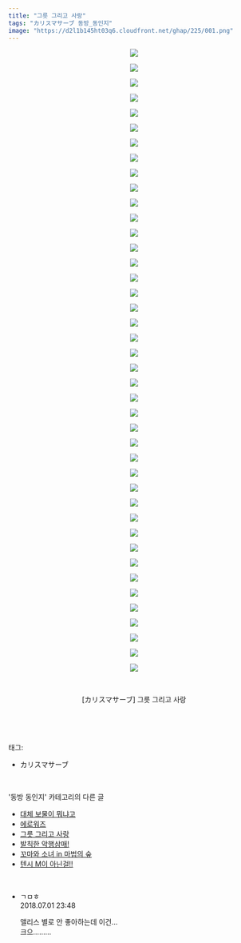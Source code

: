 ```yaml
---
title: "그릇 그리고 사랑"
tags: "カリスマサーブ 동방_동인지"
image: "https://d2l1b145ht03q6.cloudfront.net/ghap/225/001.png"
---
```

<div class="article">
<p style="text-align: center; clear: none; float: none;"><img src="{{ site.imgserver1 }}/ghap/225/001.png"/></p>
<p style="text-align: center; clear: none; float: none;"><img src="{{ site.imgserver1 }}/ghap/225/002.png"/></p>
<p style="text-align: center; clear: none; float: none;"><img src="{{ site.imgserver1 }}/ghap/225/003.png"/></p>
<p style="text-align: center; clear: none; float: none;"><img src="{{ site.imgserver1 }}/ghap/225/004.png"/></p>
<p style="text-align: center; clear: none; float: none;"><img src="{{ site.imgserver1 }}/ghap/225/005.png"/></p>
<p style="text-align: center; clear: none; float: none;"><img src="{{ site.imgserver1 }}/ghap/225/006.png"/></p>
<p style="text-align: center; clear: none; float: none;"><img src="{{ site.imgserver1 }}/ghap/225/007.png"/></p>
<p style="text-align: center; clear: none; float: none;"><img src="{{ site.imgserver1 }}/ghap/225/008.png"/></p>
<p style="text-align: center; clear: none; float: none;"><img src="{{ site.imgserver1 }}/ghap/225/009.png"/></p>
<p style="text-align: center; clear: none; float: none;"><img src="{{ site.imgserver1 }}/ghap/225/010.png"/></p>
<p style="text-align: center; clear: none; float: none;"><img src="{{ site.imgserver1 }}/ghap/225/011.png"/></p>
<p style="text-align: center; clear: none; float: none;"><img src="{{ site.imgserver1 }}/ghap/225/012.png"/></p>
<p style="text-align: center; clear: none; float: none;"><img src="{{ site.imgserver1 }}/ghap/225/013.png"/></p>
<p style="text-align: center; clear: none; float: none;"><img src="{{ site.imgserver1 }}/ghap/225/014.png"/></p>
<p style="text-align: center; clear: none; float: none;"><img src="{{ site.imgserver1 }}/ghap/225/015.png"/></p>
<p style="text-align: center; clear: none; float: none;"><img src="{{ site.imgserver1 }}/ghap/225/016.png"/></p>
<p style="text-align: center; clear: none; float: none;"><img src="{{ site.imgserver1 }}/ghap/225/017.png"/></p>
<p style="text-align: center; clear: none; float: none;"><img src="{{ site.imgserver1 }}/ghap/225/018.png"/></p>
<p style="text-align: center; clear: none; float: none;"><img src="{{ site.imgserver1 }}/ghap/225/019.png"/></p>
<p style="text-align: center; clear: none; float: none;"><img src="{{ site.imgserver1 }}/ghap/225/020.png"/></p>
<p style="text-align: center; clear: none; float: none;"><img src="{{ site.imgserver1 }}/ghap/225/021.png"/></p>
<p style="text-align: center; clear: none; float: none;"><img src="{{ site.imgserver1 }}/ghap/225/022.png"/></p>
<p style="text-align: center; clear: none; float: none;"><img src="{{ site.imgserver1 }}/ghap/225/023.png"/></p>
<p style="text-align: center; clear: none; float: none;"><img src="{{ site.imgserver1 }}/ghap/225/024.png"/></p>
<p style="text-align: center; clear: none; float: none;"><img src="{{ site.imgserver1 }}/ghap/225/025.png"/></p>
<p style="text-align: center; clear: none; float: none;"><img src="{{ site.imgserver1 }}/ghap/225/026.png"/></p>
<p style="text-align: center; clear: none; float: none;"><img src="{{ site.imgserver1 }}/ghap/225/027.png"/></p>
<p style="text-align: center; clear: none; float: none;"><img src="{{ site.imgserver1 }}/ghap/225/028.png"/></p>
<p style="text-align: center; clear: none; float: none;"><img src="{{ site.imgserver1 }}/ghap/225/029.png"/></p>
<p style="text-align: center; clear: none; float: none;"><img src="{{ site.imgserver1 }}/ghap/225/030.png"/></p>
<p style="text-align: center; clear: none; float: none;"><img src="{{ site.imgserver1 }}/ghap/225/031.png"/></p>
<p style="text-align: center; clear: none; float: none;"><img src="{{ site.imgserver1 }}/ghap/225/032.png"/></p>
<p style="text-align: center; clear: none; float: none;"><img src="{{ site.imgserver1 }}/ghap/225/033.png"/></p>
<p style="text-align: center; clear: none; float: none;"><img src="{{ site.imgserver1 }}/ghap/225/034.png"/></p>
<p style="text-align: center; clear: none; float: none;"><img src="{{ site.imgserver1 }}/ghap/225/035.png"/></p>
<p style="text-align: center; clear: none; float: none;"><img src="{{ site.imgserver1 }}/ghap/225/036.png"/></p>
<p style="text-align: center; clear: none; float: none;"><img src="{{ site.imgserver1 }}/ghap/225/037.png"/></p>
<p style="text-align: center; clear: none; float: none;"><img src="{{ site.imgserver1 }}/ghap/225/038.png"/></p>
<p style="text-align: center; clear: none; float: none;"><img src="{{ site.imgserver1 }}/ghap/225/039.png"/></p>
<p style="text-align: center; clear: none; float: none;"><img src="{{ site.imgserver1 }}/ghap/225/040.png"/></p>
<p style="text-align: center; clear: none; float: none;"><img src="{{ site.imgserver1 }}/ghap/225/041.png"/></p>
<p style="text-align: center; clear: none; float: none;"><img src="{{ site.imgserver1 }}/ghap/225/042.jpg"/></p>
<p style="text-align: center; clear: none; float: none;"><br/></p>
<p style="text-align: center; clear: none; float: none;">[カリスマサーブ] 그릇 그리고 사랑</p>
<p><br/></p>
</div><br/>
<div class="tagTrail">
<p>태그: </p>
<ul>
<li>カリスマサーブ</li>
</ul>
</div><br/>
<div class="another">
<p>'동방 동인지' 카테고리의 다른 글</p>
<ul>
<li><a href="/ghap_227">대체 보물이 뭐냐고</a></li>
<li><a href="/ghap_226">에로워즈</a></li>
<li><a href="/ghap_225">그릇 그리고 사랑</a></li>
<li><a href="/ghap_224">발칙한 악행삼매!</a></li>
<li><a href="/ghap_223">꼬마와 소녀 in 마법의 숲</a></li>
<li><a href="/ghap_222">텐시 M이 아닌걸!!</a></li>
</ul>
</div><br/>
<div class="cb_module cb_fluid">
<div class="cb_wrt cb_profile">
<div class="comment">
<ul>
<li class="cb_thumb_off" id="comment15279456">
<div class="cb_comment_area">
<div class="cb_info_area">
<div class="cb_section">
<span class="cb_nick_name">ㄱㅁㅎ</span>
</div>
<div class="cb_section">
<span class="cb_date">2018.07.01 23:48 </span>
</div>
</div>
<div class="cb_dsc_comment">
<p class="cb_dsc">
											앨리스 별로 안 좋아하는데 이건...<br/>
크으.........
										</p>
</div>
</div></li>
</ul>
</div>
</div><!-- commentList close -->
</div><br/>
